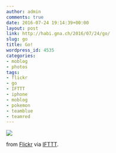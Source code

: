 ```yaml
---
author: admin
comments: true
date: 2016-07-24 19:14:39+00:00
layout: post
link: http://habi.gna.ch/2016/07/24/go/
slug: go
title: Go!
wordpress_id: 4535
categories:
- moblog
- photos
tags:
- flickr
- go
- IFTTT
- iphone
- moblog
- pokemon
- teamblue
- teamred
---
```


![](http://ift.tt/2a6JbzM)  

  

from [Flickr](http://flic.kr/p/K2curs) via [IFTTT](http://ift.tt/1c4nCfM).
